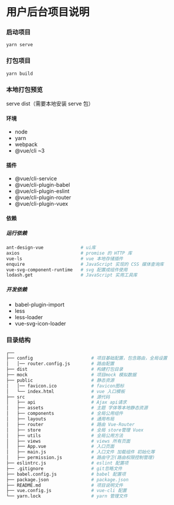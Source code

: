 # 用户后台项目说明

### 启动项目
```
yarn serve
```

### 打包项目
```
yarn build
```

### 本地打包预览

serve dist（需要本地安装 serve 包）

#### 环境

- node
- yarn
- webpack
- @vue/cli ~3

#### 插件

- @vue/cli-service
- @vue/cli-plugin-babel
- @vue/cli-plugin-eslint
- @vue/cli-plugin-router
- @vue/cli-plugin-vuex

#### 依赖

##### 	运行依赖

```bash
ant-design-vue				# ui库
axios						# promise 的 HTTP 库
vue-ls						# vue 本地存储插件
enquire						# JavaScript 实现的 CSS 媒体查询库
vue-svg-component-runtime	# svg 配置成组件使用
lodash.get					# JavaScript 实用工具库
```
##### 	开发依赖

- babel-plugin-import
- less
- less-loader
- vue-svg-icon-loader

### 目录结构

```bash
┌──
├── config                     	# 项目基础配置，包含路由，全局设置
│   │── router.config.js       	# 路由配置
├── dist                       	# 构建打包目录
├── mock                       	# 项目mock 模拟数据
├── public                     	# 静态资源
│   │── favicon.ico            	# favicon图标
│   └── index.html             	# vue 入口模板
├── src                        	# 源代码
│   ├── api                    	# Ajax api请求
│   ├── assets                 	# 主题 字体等本地静态资源
│   ├── components             	# 全局公用组件
│   ├── layouts                	# 通用布局
│   ├── router                 	# 路由 Vue-Router
│   ├── store                  	# 全局 store管理 Vuex
│   ├── utils                  	# 全局公用方法 
│   ├── views                  	# views 所有页面
│   ├── App.vue                	# 入口页面
│   ├── main.js                	# 入口文件 加载组件 初始化等
│   ├── permission.js          	# 路由守卫(路由权限控制管理)
├── eslintrc.js                	# eslint 配置项
├── .gitignore                 	# git忽略文件
├── babel.config.js            	# babel 配置项
├── package.json               	# package.json
├── README.md					# 项目说明文件
├── vue.config.js				# vue-cli 配置
└── yarn.lock					# yarn 管理文件
```

